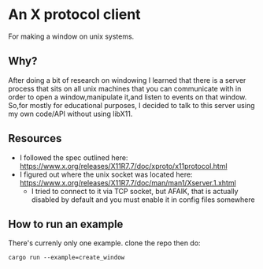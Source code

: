 # An X protocol client
For making a window on unix systems.

## Why?
After doing a bit of research on windowing I learned that there is a server process that sits on all unix machines that you can communicate with in order to open a window,manipulate it,and listen to events on that window. So,for mostly for educational purposes, I decided to talk to this server using my own code/API without using libX11. 

## Resources
- I followed the spec outlined here: https://www.x.org/releases/X11R7.7/doc/xproto/x11protocol.html 
- I figured out where the unix socket was located here: https://www.x.org/releases/X11R7.7/doc/man/man1/Xserver.1.xhtml
    - I tried to connect to it via TCP socket, but AFAIK, that is actually disabled by default and you must enable it in config files somewhere 


## How to run an example
There's currenly only one example.
clone the repo then do:
```
cargo run --example=create_window
```